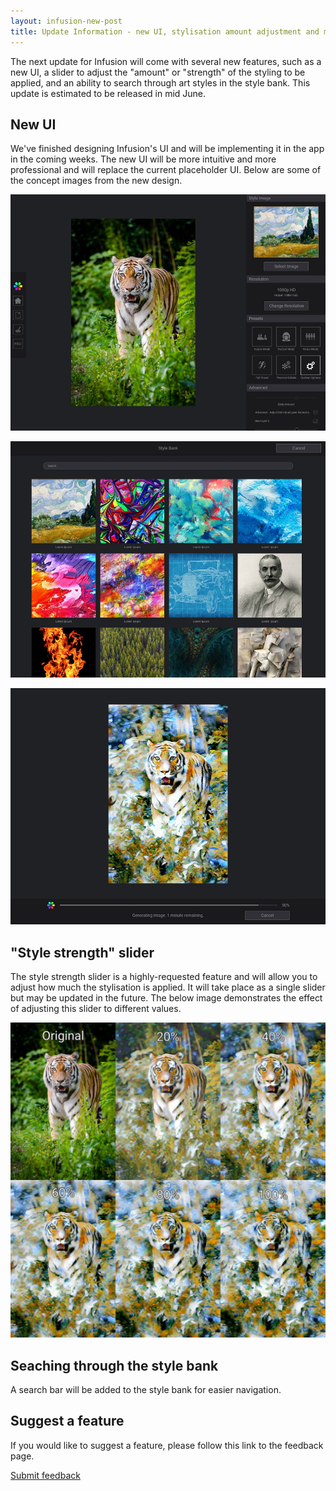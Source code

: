 ```yaml
---
layout: infusion-new-post
title: Update Information - new UI, stylisation amount adjustment and more
---
```

The next update for Infusion will come with several new features, such as a new UI, a slider to adjust the "amount" or "strength" of the styling to be applied, and an ability to search through art styles in the style bank. This update is estimated to be released in mid June.

## New UI
We've finished designing Infusion's UI and will be implementing it in the app in the coming weeks. The new UI will be more intuitive and more professional and will replace the current placeholder UI. Below are some of the concept images from the new design.

![Infusion AI artist UI prototype](/news-assets/uiproto0.jpg)

![Infusion AI artist UI prototype](/news-assets/uiproto1.jpg)

![Infusion AI artist UI prototype](/news-assets/uiproto2.jpg)

## "Style strength" slider
The style strength slider is a highly-requested feature and will allow you to adjust how much the stylisation is applied. It will take place as a single slider but may be updated in the future. The below image demonstrates the effect of adjusting this slider to different values.

![Infusion AI artist: controlling stylization amount](/news-assets/alpha.jpg)

## Seaching through the style bank
A search bar will be added to the style bank for easier navigation.

## Suggest a feature
If you would like to suggest a feature, please follow this link to the feedback page.

[Submit feedback](/infusion//testing#feedback)